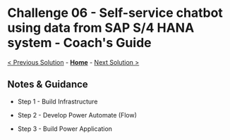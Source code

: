 # Challenge 06 - Self-service chatbot using data from SAP S/4 HANA system - Coach's Guide 

[< Previous Solution](./Solution-05.md) - **[Home](./README.md)** - [Next Solution >](./Solution-07.md)

## Notes & Guidance

- Step 1 - Build Infrastructure

- Step 2 - Develop Power Automate (Flow)

- Step 3 - Build Power Application
